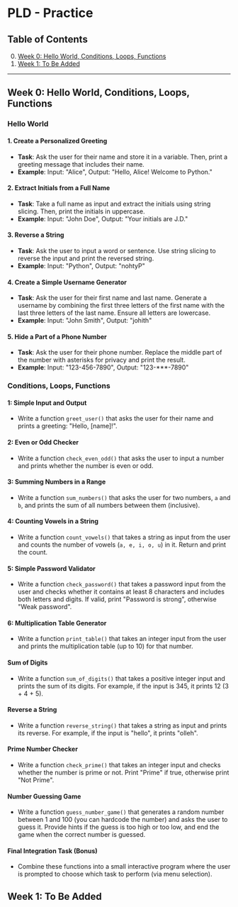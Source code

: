 # PLD - Practice

## Table of Contents
0. [Week 0: Hello World, Conditions, Loops, Functions](#week-0-hello-world-conditions-loops-functions)
1. [Week 1: To Be Added](#week-1-to-be-added)  <!-- Placeholder for future weeks -->
---

## Week 0: Hello World, Conditions, Loops, Functions

### Hello World 

#### 1. Create a Personalized Greeting

- **Task**: Ask the user for their name and store it in a variable. Then, print a greeting message that includes their name.
- **Example**: Input: "Alice", Output: "Hello, Alice! Welcome to Python."

#### 2. Extract Initials from a Full Name
- **Task**: Take a full name as input and extract the initials using string slicing. Then, print the initials in uppercase.
- **Example**: Input: "John Doe", Output: "Your initials are J.D."

#### 3. Reverse a String
- **Task**: Ask the user to input a word or sentence. Use string slicing to reverse the input and print the reversed string.
- **Example**: Input: "Python", Output: "nohtyP"

#### 4. Create a Simple Username Generator
- **Task**: Ask the user for their first name and last name. Generate a username by combining the first three letters of the first name with the last three letters of the last name. Ensure all letters are lowercase.
- **Example**: Input: "John Smith", Output: "johith"

#### 5. Hide a Part of a Phone Number
- **Task**: Ask the user for their phone number. Replace the middle part of the number with asterisks for privacy and print the result.
- **Example**: Input: "123-456-7890", Output: "123-***-7890"

### Conditions, Loops, Functions

#### 1: Simple Input and Output
- Write a function `greet_user()` that asks the user for their name and prints a greeting: "Hello, [name]!".

#### 2: Even or Odd Checker
- Write a function `check_even_odd()` that asks the user to input a number and prints whether the number is even or odd.

#### 3: Summing Numbers in a Range
- Write a function `sum_numbers()` that asks the user for two numbers, `a` and `b`, and prints the sum of all numbers between them (inclusive).

#### 4: Counting Vowels in a String
- Write a function `count_vowels()` that takes a string as input from the user and counts the number of vowels (`a, e, i, o, u`) in it. Return and print the count.

#### 5: Simple Password Validator
- Write a function `check_password()` that takes a password input from the user and checks whether it contains at least 8 characters and includes both letters and digits. If valid, print "Password is strong", otherwise "Weak password".

#### 6: Multiplication Table Generator
- Write a function `print_table()` that takes an integer input from the user and prints the multiplication table (up to 10) for that number.

#### Sum of Digits
- Write a function `sum_of_digits()` that takes a positive integer input and prints the sum of its digits. For example, if the input is 345, it prints 12 (3 + 4 + 5).

#### Reverse a String
- Write a function `reverse_string()` that takes a string as input and prints its reverse. For example, if the input is "hello", it prints "olleh".

#### Prime Number Checker
- Write a function `check_prime()` that takes an integer input and checks whether the number is prime or not. Print "Prime" if true, otherwise print "Not Prime".

#### Number Guessing Game
- Write a function `guess_number_game()` that generates a random number between 1 and 100 (you can hardcode the number) and asks the user to guess it. Provide hints if the guess is too high or too low, and end the game when the correct number is guessed.

#### Final Integration Task (Bonus)
- Combine these functions into a small interactive program where the user is prompted to choose which task to perform (via menu selection).

## Week 1: To Be Added
